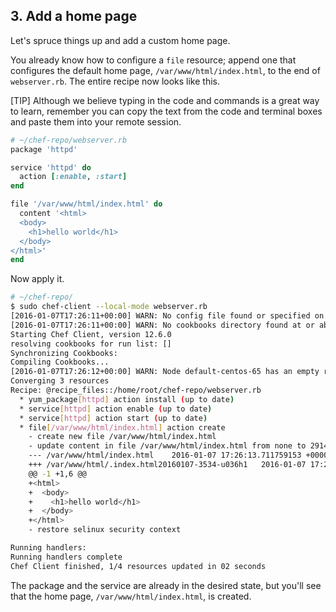 ## 3. Add a home page

Let's spruce things up and add a custom home page.

You already know how to configure a `file` resource; append one that configures the default home page, <code class="file-path">/var/www/html/index.html</code>, to the end of <code class="file-path">webserver.rb</code>. The entire recipe now looks like this.

[TIP] Although we believe typing in the code and commands is a great way to learn, remember you can copy the text from the code and terminal boxes and paste them into your remote session.

```ruby
# ~/chef-repo/webserver.rb
package 'httpd'

service 'httpd' do
  action [:enable, :start]
end

file '/var/www/html/index.html' do
  content '<html>
  <body>
    <h1>hello world</h1>
  </body>
</html>'
end
```

Now apply it.

```bash
# ~/chef-repo/
$ sudo chef-client --local-mode webserver.rb
[2016-01-07T17:26:11+00:00] WARN: No config file found or specified on command line, using command line options.
[2016-01-07T17:26:11+00:00] WARN: No cookbooks directory found at or above current directory.  Assuming /home/root/chef-repo.
Starting Chef Client, version 12.6.0
resolving cookbooks for run list: []
Synchronizing Cookbooks:
Compiling Cookbooks...
[2016-01-07T17:26:12+00:00] WARN: Node default-centos-65 has an empty run list.
Converging 3 resources
Recipe: @recipe_files::/home/root/chef-repo/webserver.rb
  * yum_package[httpd] action install (up to date)
  * service[httpd] action enable (up to date)
  * service[httpd] action start (up to date)
  * file[/var/www/html/index.html] action create
    - create new file /var/www/html/index.html
    - update content in file /var/www/html/index.html from none to 2914aa
    --- /var/www/html/index.html	2016-01-07 17:26:13.711759153 +0000
    +++ /var/www/html/.index.html20160107-3534-u036h1	2016-01-07 17:26:13.711759153 +0000
    @@ -1 +1,6 @@
    +<html>
    +  <body>
    +    <h1>hello world</h1>
    +  </body>
    +</html>
    - restore selinux security context

Running handlers:
Running handlers complete
Chef Client finished, 1/4 resources updated in 02 seconds
```

The package and the service are already in the desired state, but you'll see that the home page, <code class="file-path">/var/www/html/index.html</code>, is created.
